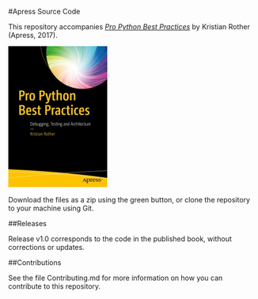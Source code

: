 #Apress Source Code

This repository accompanies [*Pro Python Best Practices*](http://www.apress.com/9781484222409) by Kristian Rother (Apress, 2017).

![Cover image](9781484222409.jpg)

Download the files as a zip using the green button, or clone the repository to your machine using Git.

##Releases

Release v1.0 corresponds to the code in the published book, without corrections or updates.

##Contributions

See the file Contributing.md for more information on how you can contribute to this repository.
